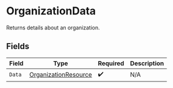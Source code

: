 # OrganizationData

Returns details about an organization.


## Fields

| Field                                                                   | Type                                                                    | Required                                                                | Description                                                             |
| ----------------------------------------------------------------------- | ----------------------------------------------------------------------- | ----------------------------------------------------------------------- | ----------------------------------------------------------------------- |
| `Data`                                                                  | [OrganizationResource](../../Models/Components/OrganizationResource.md) | :heavy_check_mark:                                                      | N/A                                                                     |